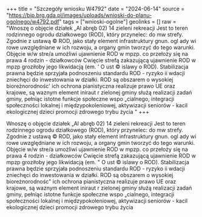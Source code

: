 +++
title = "Szczegóły wniosku W4792"
date = "2024-06-14"
source = "https://bip.brg.gda.pl/images/uploads/wnioski-do-planu-ogolnego/w4792.pdf"
tags = ["wnioski-ogolne"]
geolinks = []
raw = "Wnoszę o objęcie działek „Al abręb 02) 14 zieleni  rekreacji Jest to teren rodzinnego ogrodu działkowego (ROD), który przynelec: do mw strefy. Zgodnie z ustawą © ROD, jako stały element infrastruktury gnun. ogl ady wi rowe uwzględniane w ich rozwoju, a organy gmin tworzyć do tego warunki. Objęcie w/w stre/a umożliwi ujawnienie ROD w mpzp. co przełoży się na prawa 4 rodzin - działkowców Cwięcie strefą zakazującą ujawnienie ROD w mpzp groziłoby jego likwidacją (em. ' O ust © islawy o ROD). Stabilizacja prawna będzie sprzyjała podnoszeniu standardu ROD - ryzyko ii wdacji zniechęci do inwestowania w działki. ROD są obszarem o wysokiej bioreżnorodnośc' ich ochrona pianistyczna realizuje prawo UE oraz krajowe, są waznym element iniraut r zielonej gminy służą realizacji zadań gminy, pełniąc istotne funkcje społeczne wspo „cialnego, integracji społeczności lokalnej i międzypokoleniowej, aktywizacji seniorów - kacil ekologicznej dzieci promocji zdrowego trybu życia "
+++

Wnoszę o objęcie działek „Al abręb 02) 14 zieleni  rekreacji Jest to teren
rodzinnego ogrodu działkowego (ROD), który przynelec: do mw strefy. Zgodnie z ustawą ©
ROD, jako stały element infrastruktury gnun. ogl ady wi rowe uwzględniane w ich rozwoju, a
organy gmin tworzyć do tego warunki. Objęcie w/w stre/a umożliwi ujawnienie ROD w mpzp.
co przełoży się na prawa 4 rodzin - działkowców Cwięcie strefą zakazującą ujawnienie
ROD w mpzp groziłoby jego likwidacją (em. " O ust © islawy o ROD). Stabilizacja prawna
będzie sprzyjała podnoszeniu standardu ROD - ryzyko ii wdacji zniechęci do inwestowania w
działki. ROD są obszarem o wysokiej bioreżnorodnośc" ich ochrona pianistyczna realizuje
prawo UE oraz krajowe, są waznym element iniraut r zielonej gminy służą realizacji
zadań gminy, pełniąc istotne funkcje społeczne wspo „cialnego, integracji społeczności
lokalnej i międzypokoleniowej, aktywizacji seniorów - kacil ekologicznej dzieci promocji
zdrowego trybu życia



